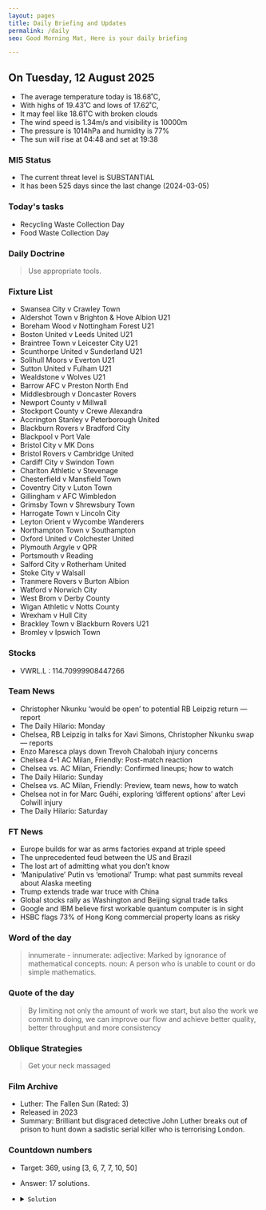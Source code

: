 ```yaml
---
layout: pages
title: Daily Briefing and Updates
permalink: /daily
seo: Good Morning Mat, Here is your daily briefing

---
```


<!-- weather_marker starts -->
## On Tuesday, 12 August 2025

- The average temperature today is 18.68˚C,
- With highs of 19.43˚C and lows of 17.62˚C,
- It may feel like 18.61˚C with broken clouds
- The wind speed is 1.34m/s and visibility is 10000m
- The pressure is 1014hPa and humidity is 77%
- The sun will rise at 04:48 and set at 19:38

<!-- weather_marker ends -->

### MI5 Status
<!-- threat_marker starts -->
- The current threat level is <span class="highlighter">SUBSTANTIAL</span>
- It has been 525 days since the last change (2024-03-05)

<!-- threat_marker ends -->

### Today's tasks
<!-- task_marker starts -->
- Recycling Waste Collection Day
- Food Waste Collection Day

<!-- task_marker ends -->

### Daily Doctrine
<!-- doctrine_marker starts -->
> Use appropriate tools.
<!-- doctrine_marker ends -->

### Fixture List

<!-- fixture_marker starts -->
- Swansea City v Crawley Town
- Aldershot Town v Brighton & Hove Albion U21
- Boreham Wood v Nottingham Forest U21
- Boston United v Leeds United U21
- Braintree Town v Leicester City U21
- Scunthorpe United v Sunderland U21
- Solihull Moors v Everton U21
- Sutton United v Fulham U21
- Wealdstone v Wolves U21
- Barrow AFC v Preston North End
- Middlesbrough v Doncaster Rovers
- Newport County v Millwall
- Stockport County v Crewe Alexandra
- Accrington Stanley v Peterborough United
- Blackburn Rovers v Bradford City
- Blackpool v Port Vale
- Bristol City v MK Dons
- Bristol Rovers v Cambridge United
- Cardiff City v Swindon Town
- Charlton Athletic v Stevenage
- Chesterfield v Mansfield Town
- Coventry City v Luton Town
- Gillingham v AFC Wimbledon
- Grimsby Town v Shrewsbury Town
- Harrogate Town v Lincoln City
- Leyton Orient v Wycombe Wanderers
- Northampton Town v Southampton
- Oxford United v Colchester United
- Plymouth Argyle v QPR
- Portsmouth v Reading
- Salford City v Rotherham United
- Stoke City v Walsall
- Tranmere Rovers v Burton Albion
- Watford v Norwich City
- West Brom v Derby County
- Wigan Athletic v Notts County
- Wrexham v Hull City
- Brackley Town v Blackburn Rovers U21
- Bromley v Ipswich Town
<!-- fixture_marker ends -->

### Stocks

<!-- stocks_marker starts -->

- VWRL.L : 114.70999908447266 

<!-- stocks_marker ends -->

### Team News
<!-- news_marker starts -->

- Christopher Nkunku ‘would be open’ to potential RB Leipzig return — report
- The Daily Hilario: Monday
- Chelsea, RB Leipzig in talks for Xavi Simons, Christopher Nkunku swap — reports
- Enzo Maresca plays down Trevoh Chalobah injury concerns
- Chelsea 4-1 AC Milan, Friendly: Post-match reaction
- Chelsea vs. AC Milan, Friendly: Confirmed lineups; how to watch
- The Daily Hilario: Sunday
- Chelsea vs. AC Milan, Friendly: Preview, team news, how to watch
- Chelsea not in for Marc Guéhi, exploring ‘different options’ after Levi Colwill injury
- The Daily Hilario: Saturday

<!-- news_marker ends -->

### FT News

<!-- ftnews_marker starts -->

- Europe builds for war as arms factories expand at triple speed
- The unprecedented feud between the US and Brazil
- The lost art of admitting what you don’t know
- ‘Manipulative’ Putin vs ‘emotional’ Trump: what past summits reveal about Alaska meeting
- Trump extends trade war truce with China
- Global stocks rally as Washington and Beijing signal trade talks
- Google and IBM believe first workable quantum computer is in sight
- HSBC flags 73% of Hong Kong commercial property loans as risky

<!-- ftnews_marker ends -->

### Word of the day

<!-- word_marker starts -->

 > innumerate - innumerate: adjective: Marked by ignorance of mathematical concepts. noun: A person who is unable to count or do simple mathematics.

<!-- word_marker ends -->

### Quote of the day
<!-- quote_marker starts -->

> By limiting not only the amount of work we start, but also the work we commit to doing, we can improve our flow and achieve better quality, better throughput and more consistency

<!-- quote_marker ends -->

### Oblique Strategies
<!-- eno_marker starts -->
> Get your neck massaged

<!-- eno_marker ends -->

### Film Archive

<!-- film_marker starts -->
- Luther: The Fallen Sun (Rated: 3)
- Released in 2023
- Summary: Brilliant but disgraced detective John Luther breaks out of prison to hunt down a sadistic serial killer who is terrorising London.
<!-- film_marker ends -->

### Countdown numbers
<!-- game_marker starts -->

- Target: 369, using [3, 6, 7, 7, 10, 50]
- Answer: 17 solutions.

- <details><summary><code>Solution</code></summary>

  Solution: ( 7 / 7 + 50 + 10 ) x 6 + 3

   </details>

<!-- game_marker ends -->

